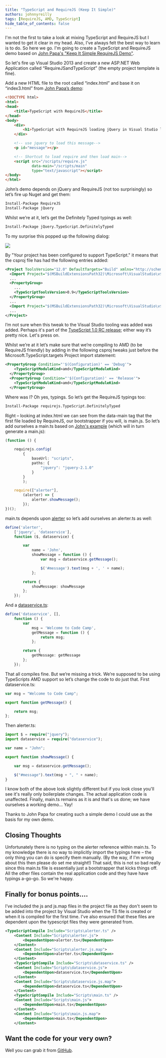 ```yaml
---
title: "TypeScript and RequireJS (Keep It Simple)"
authors: johnnyreilly
tags: [RequireJS, AMD, TypeScript]
hide_table_of_contents: false
---
```

I'm not the first to take a look at mixing TypeScript and RequireJS but I wanted to get it clear in my head. Also, I've always felt the best way to learn is to do. So here we go. I'm going to create a TypeScript and RequireJS demo based on [John Papa's "Keep It Simple RequireJS Demo"](https://github.com/johnpapa/kis-requirejs-demo/).

 So let's fire up Visual Studio 2013 and create a new ASP.NET Web Application called “RequireJSandTypeScript” (the empty project template is fine).

Add a new HTML file to the root called “index.html” and base it on “index3.html” from [John Papa’s demo](https://github.com/johnpapa/kis-requirejs-demo/blob/master/ModularDemo/index3.html):

```html
<!DOCTYPE html>
<html>
<head>
    <title>TypeScript with RequireJS</title>
</head>
<body>
    <div>
        <h1>TypeScript with RequireJS loading jQuery in Visual Studio land</h1>
    </div>

    <!-- use jquery to load this message-->
    <p id="message"></p>

    <!-- Shortcut to load require and then load main-->
    <script src="/scripts/require.js"
            data-main="/scripts/main"
            type="text/javascript"></script>
</body>
</html>
```

John’s demo depends on jQuery and RequireJS (not too surprisingly) so let’s fire up Nuget and get them:

```ps
Install-Package RequireJS
Install-Package jQuery
```

Whilst we’re at it, let’s get the Definitely Typed typings as well:

```ps
Install-Package jQuery.TypeScript.DefinitelyTyped
```

To my surprise this popped up the following dialog:

![](http://2.bp.blogspot.com/-rzhPvMSWRZ4/Uw9uJaGRz2I/AAAAAAAAAhI/sa6ZS1-fuPs/s320/TypeScriptConfigured.png)

By "Your project has been configured to support TypeScript." it means that the csproj file has had the following entries added:

```xml
<Project ToolsVersion="12.0" DefaultTargets="Build" xmlns="http://schemas.microsoft.com/developer/msbuild/2003">
  <Import Project="$(MSBuildExtensionsPath32)\Microsoft\VisualStudio\v$(VisualStudioVersion)\TypeScript\Microsoft.TypeScript.Default.props" Condition="Exists('$(MSBuildExtensionsPath32)\Microsoft\VisualStudio\v$(VisualStudioVersion)\TypeScript\Microsoft.TypeScript.Default.props')" />
  ...
  <PropertyGroup>
    ...
    <TypeScriptToolsVersion>0.9</TypeScriptToolsVersion>
  </PropertyGroup>
  ...
  <Import Project="$(MSBuildExtensionsPath32)\Microsoft\VisualStudio\v$(VisualStudioVersion)\TypeScript\Microsoft.TypeScript.targets" Condition="Exists('$(MSBuildExtensionsPath32)\Microsoft\VisualStudio\v$(VisualStudioVersion)\TypeScript\Microsoft.TypeScript.targets')" />
  ...
</Project>
```

I’m not sure when this tweak to the Visual Studio tooling was added was added. Perhaps it's part of the [TypeScript 1.0 RC release](http://blogs.msdn.com/b/typescript/archive/2014/02/25/announcing-typescript-1-0rc.aspx); either way it’s pretty nice. Let's press on.

Whilst we’re at it let’s make sure that we’re compiling to AMD (to be RequireJS friendly) by adding in the following csproj tweaks just before the Microsoft.TypeScript.targets Project import statement:

```xml
<PropertyGroup Condition="'$(Configuration)' == 'Debug'">
    <TypeScriptModuleKind>amd</TypeScriptModuleKind>
  </PropertyGroup>
  <PropertyGroup Condition="'$(Configuration)' == 'Release'">
    <TypeScriptModuleKind>amd</TypeScriptModuleKind>
  </PropertyGroup>
```

Where was I? Oh yes, typings. So let’s get the RequireJS typings too:

```ps
Install-Package requirejs.TypeScript.DefinitelyTyped
```

Right – looking at index.html we can see from the data-main tag that the first file loaded by RequireJS, our bootstrapper if you will, is main.js. So let’s add ourselves a main.ts based on [John's example](https://github.com/johnpapa/kis-requirejs-demo/blob/master/ModularDemo/Scripts3/main.js) (which will in turn generate a main.js):

```ts
(function () {

    requirejs.config(
        {
            baseUrl: "scripts",
            paths: {
                "jquery": "jquery-2.1.0"
            }
        }
        );

    require(["alerter"],
        (alerter) => {
            alerter.showMessage();
        });
})();
```

main.ts depends upon [alerter](https://github.com/johnpapa/kis-requirejs-demo/blob/master/ModularDemo/Scripts3/alerter.js) so let’s add ourselves an alerter.ts as well:

```ts
define('alerter',
    ['jquery', 'dataservice'],
    function ($, dataservice) {

        var
            name = 'John',
            showMessage = function () {
                var msg = dataservice.getMessage();

                $('#message').text(msg + ', ' + name);
            };

        return {
            showMessage: showMessage
        };
    });
```

And a [dataservice.ts](https://github.com/johnpapa/kis-requirejs-demo/blob/master/ModularDemo/Scripts3/dataservice.js):

```ts
define('dataservice', [],
    function () {
        var
            msg = 'Welcome to Code Camp',
            getMessage = function () {
                return msg;
            };

        return {
            getMessage: getMessage
        };
    });
```

That all compiles fine. But we’re missing a trick. We’re supposed to be using TypeScripts AMD support so let’s change the code to do just that. First dataservice.ts:

```ts
var msg = "Welcome to Code Camp";

export function getMessage() {

    return msg;
};
```

Then alerter.ts:

```ts
import $ = require("jquery");
import dataservice = require("dataservice");

var name = "John";

export function showMessage() {

    var msg = dataservice.getMessage();

    $("#message").text(msg + ", " + name);
}
```

I know both of the above look slightly different but if you look close you'll see it's really only boilerplate changes. The actual application code is unaffected. Finally, main.ts remains as it is and that's us done; we have ourselves a working demo... Yay!

Thanks to John Papa for creating such a simple demo I could use as the basis for my own demo.

## Closing Thoughts

Unfortunately there is no typing on the alerter reference within main.ts. To my knowledge there is no way to implicitly import the typings here – the only thing you can do is specify them manually. (By the way, if I'm wrong about this then please do set me straight!) That said, this is not so bad really since this main.ts file is essentially just a bootstrapper that kicks things off. All the other files contain the real application code and they have have typings a-go-go. So we're happy.

## Finally for bonus points....

I’ve included the js and js.map files in the project file as they don't seem to be added into the project by Visual Studio when the TS file is created or when it is compiled for the first time. I've also ensured that these files are dependent upon the typescript files they were generated from.

```xml
<TypeScriptCompile Include="Scripts\alerter.ts" />
    <Content Include="Scripts\alerter.js">
        <DependentUpon>alerter.ts</DependentUpon>
    </Content>
    <Content Include="Scripts\alerter.js.map">
        <DependentUpon>alerter.ts</DependentUpon>
    </Content>
    <TypeScriptCompile Include="Scripts\dataservice.ts" />
    <Content Include="Scripts\dataservice.js">
        <DependentUpon>dataservice.ts</DependentUpon>
    </Content>
    <Content Include="Scripts\dataservice.js.map">
        <DependentUpon>dataservice.ts</DependentUpon>
    </Content>
    <TypeScriptCompile Include="Scripts\main.ts" />
    <Content Include="Scripts\main.js">
        <DependentUpon>main.ts</DependentUpon>
    </Content>
    <Content Include="Scripts\main.js.map">
        <DependentUpon>main.ts</DependentUpon>
    </Content>
```

## Want the code for your very own?

Well you can grab it from [GitHub](https://github.com/johnnyreilly/RequireJSandTypeScript).


